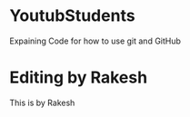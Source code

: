 # YoutubStudents
Expaining Code for how to use git and GitHub

# Editing by Rakesh
This is by Rakesh
